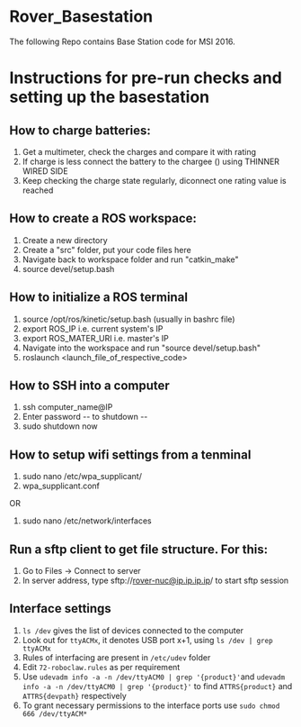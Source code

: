 Rover_Basestation
===============================================================
The following Repo contains Base Station code for MSI 2016.

# Instructions for pre-run checks and setting up the basestation

## How to charge batteries:
1. Get a multimeter, check the charges and compare it with rating
2. If charge is less connect the battery to the chargee () using THINNER WIRED SIDE
3. Keep checking the charge state regularly, diconnect one rating value is reached

## How to create a ROS workspace:
1. Create a new directory
2. Create a "src" folder, put your code files here
3. Navigate back to workspace folder and run "catkin_make"
4. source devel/setup.bash

## How to initialize a ROS terminal
1. source /opt/ros/kinetic/setup.bash (usually in bashrc file)
2. export ROS_IP i.e. current system's IP
3. export ROS_MATER_URI i.e. master's IP
4. Navigate into the workspace and run "source devel/setup.bash"
5. roslaunch <launch_file_of_respective_code>

## How to SSH into a computer
1. ssh computer_name@IP
2. Enter password
-- to shutdown --
3. sudo shutdown now

## How to setup wifi settings from a tenminal
1. sudo nano /etc/wpa_supplicant/
2. wpa_supplicant.conf

OR

1. sudo nano /etc/network/interfaces

## Run a sftp client to get file structure. For this:
1. Go to Files -> Connect to server
2. In server address, type sftp://rover-nuc@ip.ip.ip.ip/ to start sftp session

## Interface settings
1. `ls /dev` gives the list of devices connected to the computer
2. Look out for `ttyACMx`, it denotes USB port x+1, using `ls /dev | grep ttyACMx`  
3. Rules of interfacing are present in `/etc/udev` folder
4. Edit `72-roboclaw.rules` as per requirement
5. Use `udevadm info -a -n /dev/ttyACM0 | grep '{product}'`and `udevadm info -a -n /dev/ttyACM0 | grep '{product}'` to find `ATTRS{product}` and `ATTRS{devpath}` respectively
6. To grant necessary permissions to the interface ports use `sudo chmod 666 /dev/ttyACM*`
